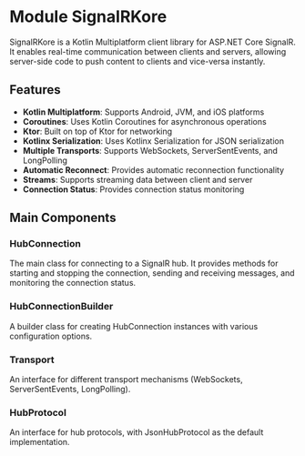 # Module SignalRKore

SignalRKore is a Kotlin Multiplatform client library for ASP.NET Core SignalR. It enables real-time communication between clients and servers, allowing server-side code to push content to clients and vice-versa instantly.

## Features

- **Kotlin Multiplatform**: Supports Android, JVM, and iOS platforms
- **Coroutines**: Uses Kotlin Coroutines for asynchronous operations
- **Ktor**: Built on top of Ktor for networking
- **Kotlinx Serialization**: Uses Kotlinx Serialization for JSON serialization
- **Multiple Transports**: Supports WebSockets, ServerSentEvents, and LongPolling
- **Automatic Reconnect**: Provides automatic reconnection functionality
- **Streams**: Supports streaming data between client and server
- **Connection Status**: Provides connection status monitoring

## Main Components

### HubConnection

The main class for connecting to a SignalR hub. It provides methods for starting and stopping the connection, sending and receiving messages, and monitoring the connection status.

### HubConnectionBuilder

A builder class for creating HubConnection instances with various configuration options.

### Transport

An interface for different transport mechanisms (WebSockets, ServerSentEvents, LongPolling).

### HubProtocol

An interface for hub protocols, with JsonHubProtocol as the default implementation.